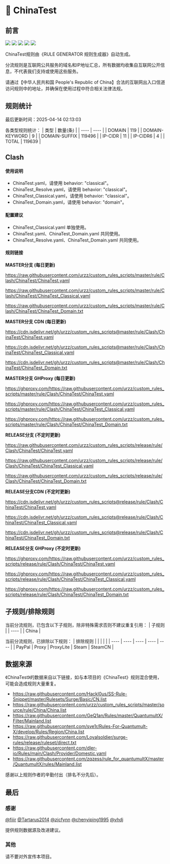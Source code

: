 # 🧸 ChinaTest

## 前言

![](https://shields.io/badge/-移除重复规则-ff69b4) ![](https://shields.io/badge/-DOMAIN与DOMAIN--SUFFIX合并-green) ![](https://shields.io/badge/-DOMAIN--SUFFIX间合并-critical) ![](https://shields.io/badge/-DOMAIN--SUFFIX与DOMAIN--KEYWORD合并-blue) ![](https://shields.io/badge/-IP--CIDR(6)合并-blueviolet) 

ChinaTest规则由《RULE GENERATOR 规则生成器》自动生成。

分流规则是互联网公共服务的域名和IP地址汇总，所有数据均收集自互联网公开信息，不代表我们支持或使用这些服务。

请通过【中华人民共和国 People's Republic of China】合法的互联网出入口信道访问规则中的地址，并确保在使用过程中符合相关法律法规。

## 规则统计

最后更新时间：2025-04-14 02:13:03

各类型规则统计：
| 类型 | 数量(条)  | 
| ---- | ----  |
| DOMAIN | 119  | 
| DOMAIN-KEYWORD | 9  | 
| DOMAIN-SUFFIX | 119496  | 
| IP-CIDR | 11  | 
| IP-CIDR6 | 4  | 
| TOTAL | 119639  | 


## Clash 

#### 使用说明
- ChinaTest.yaml，请使用 behavior: "classical"。
- ChinaTest_Resolve.yaml，请使用 behavior: "classical"。
- ChinaTest_Classical.yaml，请使用 behavior: "classical"。
- ChinaTest_Domain.yaml，请使用 behavior: "domain"。

#### 配置建议
- ChinaTest_Classical.yaml 单独使用。
- ChinaTest.yaml、ChinaTest_Domain.yaml 共同使用。
- ChinaTest_Resolve.yaml、ChinaTest_Domain.yaml 共同使用。

#### 规则链接
**MASTER分支 (每日更新)**

https://raw.githubusercontent.com/urzz/custom_rules_scripts/master/rule/Clash/ChinaTest/ChinaTest.yaml

https://raw.githubusercontent.com/urzz/custom_rules_scripts/master/rule/Clash/ChinaTest/ChinaTest_Classical.yaml

https://raw.githubusercontent.com/urzz/custom_rules_scripts/master/rule/Clash/ChinaTest/ChinaTest_Domain.txt

**MASTER分支 CDN (每日更新)**

https://cdn.jsdelivr.net/gh/urzz/custom_rules_scripts@master/rule/Clash/ChinaTest/ChinaTest.yaml

https://cdn.jsdelivr.net/gh/urzz/custom_rules_scripts@master/rule/Clash/ChinaTest/ChinaTest_Classical.yaml

https://cdn.jsdelivr.net/gh/urzz/custom_rules_scripts@master/rule/Clash/ChinaTest/ChinaTest_Domain.txt

**MASTER分支 GHProxy (每日更新)**

https://ghproxy.com/https://raw.githubusercontent.com/urzz/custom_rules_scripts/master/rule/Clash/ChinaTest/ChinaTest.yaml

https://ghproxy.com/https://raw.githubusercontent.com/urzz/custom_rules_scripts/master/rule/Clash/ChinaTest/ChinaTest_Classical.yaml

https://ghproxy.com/https://raw.githubusercontent.com/urzz/custom_rules_scripts/master/rule/Clash/ChinaTest/ChinaTest_Domain.txt

**RELEASE分支 (不定时更新)**

https://raw.githubusercontent.com/urzz/custom_rules_scripts/release/rule/Clash/ChinaTest/ChinaTest.yaml

https://raw.githubusercontent.com/urzz/custom_rules_scripts/release/rule/Clash/ChinaTest/ChinaTest_Classical.yaml

https://raw.githubusercontent.com/urzz/custom_rules_scripts/release/rule/Clash/ChinaTest/ChinaTest_Domain.txt

**RELEASE分支CDN (不定时更新)**

https://cdn.jsdelivr.net/gh/urzz/custom_rules_scripts@release/rule/Clash/ChinaTest/ChinaTest.yaml

https://cdn.jsdelivr.net/gh/urzz/custom_rules_scripts@release/rule/Clash/ChinaTest/ChinaTest_Classical.yaml

https://cdn.jsdelivr.net/gh/urzz/custom_rules_scripts@release/rule/Clash/ChinaTest/ChinaTest_Domain.txt

**RELEASE分支 GHProxy (不定时更新)**

https://ghproxy.com/https://raw.githubusercontent.com/urzz/custom_rules_scripts/release/rule/Clash/ChinaTest/ChinaTest.yaml

https://ghproxy.com/https://raw.githubusercontent.com/urzz/custom_rules_scripts/release/rule/Clash/ChinaTest/ChinaTest_Classical.yaml

https://ghproxy.com/https://raw.githubusercontent.com/urzz/custom_rules_scripts/release/rule/Clash/ChinaTest/ChinaTest_Domain.txt

## 子规则/排除规则

当前分流规则，已包含以下子规则，除非特殊需求否则不建议重复引用：
| 子规则  | 
| ----  |
| China  | 


当前分流规则，已排除以下规则：
| 排除规则  |  |  |  |  | 
| ---- | ---- | ---- | ---- | ----  |
| PayPal | Proxy | ProxyLite | Steam | SteamCN  | 

## 数据来源

《ChinaTest》的数据来自以下链接，如与本项目的《ChinaTest》规则混合使用，可能会造成规则大量重复。

- https://raw.githubusercontent.com/Hackl0us/SS-Rule-Snippet/master/Rulesets/Surge/Basic/CN.list
- https://raw.githubusercontent.com/urzz/custom_rules_scripts/master/source/rule/China/China.list
- https://raw.githubusercontent.com/GeQ1an/Rules/master/QuantumultX/Filter/Mainland.list
- https://raw.githubusercontent.com/sve1r/Rules-For-Quantumult-X/develop/Rules/Region/China.list
- https://raw.githubusercontent.com/Loyalsoldier/surge-rules/release/ruleset/direct.txt
- https://raw.githubusercontent.com/dler-io/Rules/main/Clash/Provider/Domestic.yaml
- https://raw.githubusercontent.com/zqzess/rule_for_quantumultX/master/QuantumultX/rules/Mainland.list


感谢以上规则作者的辛勤付出（排名不分先后）。

## 最后

### 感谢

[@fiiir](https://github.com/fiiir) [@Tartarus2014](https://github.com/Tartarus2014) [@zjcfynn](https://github.com/zjcfynn) [@chenyiping1995](https://github.com/chenyiping1995) [@vhdj](https://github.com/vhdj)

提供规则数据源及改进建议。

### 其他

请不要对外宣传本项目。